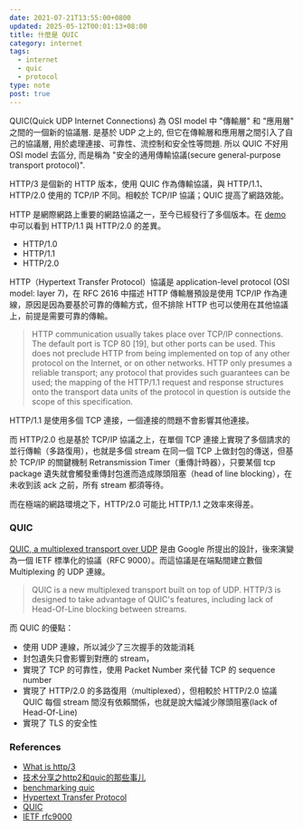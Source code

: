 ```yaml
---
date: 2021-07-21T13:55:00+0800
updated: 2025-05-12T00:01:13+08:00
title: 什麼是 QUIC
category: internet
tags:
  - internet
  - quic
  - protocol
type: note
post: true
---
```


QUIC(Quick UDP Internet Connections) 為 OSI model 中 "傳輸層" 和 "應用層" 之間的一個新的協議層. 是基於 UDP 之上的, 但它在傳輸層和應用層之間引入了自己的協議層, 用於處理連接、可靠性、流控制和安全性等問題. 所以 QUIC 不好用 OSI model 去區分, 而是稱為 "安全的通用傳輸協議(secure general-purpose transport protocol)".

<!--more-->

HTTP/3 是個新的 HTTP 版本，使用 QUIC 作為傳輸協議，與 HTTP/1.1、HTTP/2.0 使用的 TCP/IP 不同。相較於 TCP/IP 協議；QUIC 提高了網路效能。

HTTP 是網際網路上重要的網路協議之一，至今已經發行了多個版本。在 [demo](http://www.http2demo.io/) 中可以看到 HTTP/1.1 與 HTTP/2.0 的差異。

* HTTP/1.0
* HTTP/1.1
* HTTP/2.0

HTTP（Hypertext Transfer Protocol）協議是 application-level protocol (OSI model: layer 7)，在 RFC 2616 中描述 HTTP 傳輸層預設是使用 TCP/IP 作為連線，原因是因為要基於可靠的傳輸方式，但不排除 HTTP 也可以使用在其他協議上，前提是需要可靠的傳輸。

>HTTP communication usually takes place over TCP/IP connections. The
default port is TCP 80 [19], but other ports can be used. This does
not preclude HTTP from being implemented on top of any other protocol
on the Internet, or on other networks. HTTP only presumes a reliable
transport; any protocol that provides such guarantees can be used;
the mapping of the HTTP/1.1 request and response structures onto the
transport data units of the protocol in question is outside the scope
of this specification.

HTTP/1.1 是使用多個 TCP 連接，一個連接的問題不會影響其他連接。

而 HTTP/2.0 也是基於 TCP/IP 協議之上，在單個 TCP 連接上實現了多個請求的並行傳輸（多路復用），也就是多個 stream 在同一個 TCP 上做封包的傳送，但基於 TCP/IP 的關鍵機制 Retransmission Timer（重傳計時器），只要某個 tcp package 遺失就會觸發重傳封包進而造成隊頭阻塞（head of line blocking），在未收到該 ack 之前，所有 stream 都須等待。

而在極端的網路環境之下，HTTP/2.0 可能比 HTTP/1.1 之效率來得差。

### QUIC

[QUIC, a multiplexed transport over UDP](https://www.chromium.org/quic/) 是由 Google 所提出的設計，後來演變為一個 IETF 標準化的協議（RFC 9000）。而這協議是在端點間建立數個 Multiplexing 的 UDP 連線。

>QUIC is a new multiplexed transport built on top of UDP.  HTTP/3 is designed to take advantage of QUIC's features, including lack of Head-Of-Line blocking between streams.

而 QUIC 的優點：

* 使用 UDP 連線，所以減少了三次握手的效能消耗
* 封包遺失只會影響到對應的 stream，
* 實現了 TCP 的可靠性，使用 Packet Number 來代替 TCP 的 sequence number
* 實現了 HTTP/2.0 的多路復用（multiplexed），但相較於 HTTP/2.0 協議 QUIC 每個 stream 間沒有依賴關係，也就是說大幅減少隊頭阻塞(lack of Head-Of-Line)
* 實現了 TLS 的安全性

### References

* [What is http/3](https://javascript.plainenglish.io/what-is-http-3-and-why-does-it-matter-cb7d7b4b600f)
* [技术分享之http2和quic的那些事儿](http://xiaorui.cc/archives/6117)
* [benchmarking quic](https://medium.com/@the.real.yushuf/benchmarking-quic-1fd043e944c7)
* [Hypertext Transfer Protocol](https://datatracker.ietf.org/doc/html/rfc2616)
* [QUIC](https://www.chromium.org/quic)
* [IETF rfc9000](https://datatracker.ietf.org/doc/html/rfc9000)

